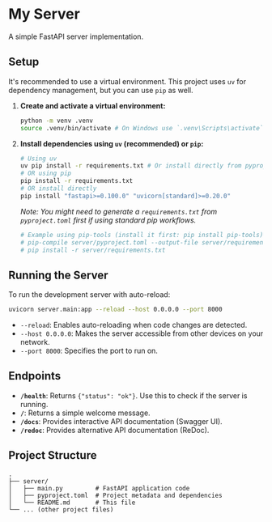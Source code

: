 # My Server

A simple FastAPI server implementation.

## Setup

It's recommended to use a virtual environment. This project uses `uv` for dependency management, but you can use `pip` as well.

1.  **Create and activate a virtual environment:**
    ```bash
    python -m venv .venv
    source .venv/bin/activate # On Windows use `.venv\Scripts\activate`
    ```

2.  **Install dependencies using `uv` (recommended) or `pip`:**
    ```bash
    # Using uv
    uv pip install -r requirements.txt # Or install directly from pyproject.toml if uv supports it fully
    # OR using pip
    pip install -r requirements.txt
    # OR install directly
    pip install "fastapi>=0.100.0" "uvicorn[standard]>=0.20.0"
    ```
    *Note: You might need to generate a `requirements.txt` from `pyproject.toml` first if using standard pip workflows.*
    ```bash
    # Example using pip-tools (install it first: pip install pip-tools)
    # pip-compile server/pyproject.toml --output-file server/requirements.txt
    # pip install -r server/requirements.txt
    ```


## Running the Server

To run the development server with auto-reload:

```bash
uvicorn server.main:app --reload --host 0.0.0.0 --port 8000
```

-   `--reload`: Enables auto-reloading when code changes are detected.
-   `--host 0.0.0.0`: Makes the server accessible from other devices on your network.
-   `--port 8000`: Specifies the port to run on.

## Endpoints

-   **`/health`**: Returns `{"status": "ok"}`. Use this to check if the server is running.
-   **`/`**: Returns a simple welcome message.
-   **`/docs`**: Provides interactive API documentation (Swagger UI).
-   **`/redoc`**: Provides alternative API documentation (ReDoc).

## Project Structure

```
.
├── server/
│   ├── main.py         # FastAPI application code
│   ├── pyproject.toml  # Project metadata and dependencies
│   └── README.md       # This file
└── ... (other project files)
```
